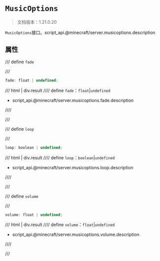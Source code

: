 # `MusicOptions`

> 文档版本：1.21.0.20

`MusicOptions`接口。script_api.@minecraft/server.musicoptions.description

## 属性

/// define
`fade`


///

```js
fade: float | undefined;
```

/// html | div.result
//// define
`fade`：`float`|`undefined`

- script_api.@minecraft/server.musicoptions.fade.description


////

///


/// define
`loop`


///

```js
loop: boolean | undefined;
```

/// html | div.result
//// define
`loop`：`boolean`|`undefined`

- script_api.@minecraft/server.musicoptions.loop.description


////

///


/// define
`volume`


///

```js
volume: float | undefined;
```

/// html | div.result
//// define
`volume`：`float`|`undefined`

- script_api.@minecraft/server.musicoptions.volume.description


////

///


